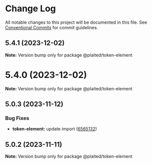 # Change Log

All notable changes to this project will be documented in this file.
See [Conventional Commits](https://conventionalcommits.org) for commit guidelines.

## 5.4.1 (2023-12-02)

**Note:** Version bump only for package @plaited/token-element





# 5.4.0 (2023-12-02)

**Note:** Version bump only for package @plaited/token-element





## 5.0.3 (2023-11-12)


### Bug Fixes

* **token-element:** update import ([6565132](https://github.com/plaited/plaited/commit/6565132b2bb531cf521ada49f583125ee06f4cd8))





## 5.0.2 (2023-11-11)

**Note:** Version bump only for package @plaited/token-element
